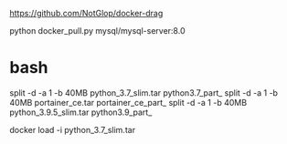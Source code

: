 https://github.com/NotGlop/docker-drag

python docker_pull.py mysql/mysql-server:8.0

# bash
split -d -a 1 -b 40MB python_3.7_slim.tar python3.7_part_
split -d -a 1 -b 40MB portainer_ce.tar portainer_ce_part_
split -d -a 1 -b 40MB python_3.9.5_slim.tar python3.9_part_

docker load -i python_3.7_slim.tar
